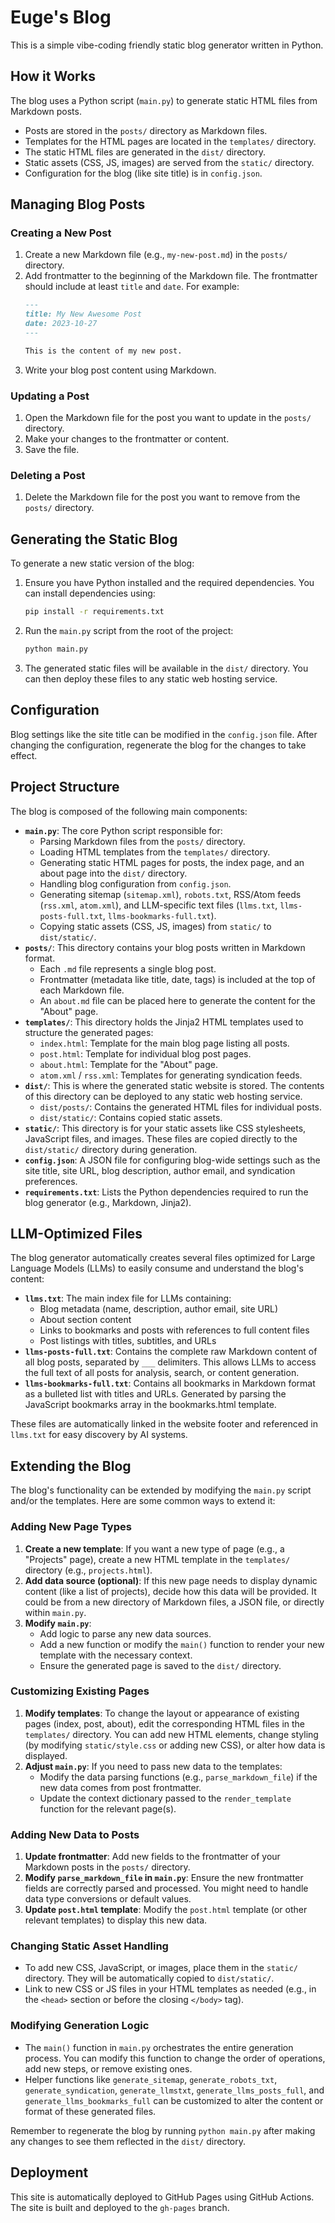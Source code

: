 # Euge's Blog

This is a simple vibe-coding friendly static blog generator written in Python.

## How it Works

The blog uses a Python script (`main.py`) to generate static HTML files from Markdown posts.
- Posts are stored in the `posts/` directory as Markdown files.
- Templates for the HTML pages are located in the `templates/` directory.
- The static HTML files are generated in the `dist/` directory.
- Static assets (CSS, JS, images) are served from the `static/` directory.
- Configuration for the blog (like site title) is in `config.json`.

## Managing Blog Posts

### Creating a New Post

1.  Create a new Markdown file (e.g., `my-new-post.md`) in the `posts/` directory.
2.  Add frontmatter to the beginning of the Markdown file. The frontmatter should include at least `title` and `date`. For example:
    ```markdown
    ---
    title: My New Awesome Post
    date: 2023-10-27
    ---

    This is the content of my new post.
    ```
3.  Write your blog post content using Markdown.

### Updating a Post

1.  Open the Markdown file for the post you want to update in the `posts/` directory.
2.  Make your changes to the frontmatter or content.
3.  Save the file.

### Deleting a Post

1.  Delete the Markdown file for the post you want to remove from the `posts/` directory.

## Generating the Static Blog

To generate a new static version of the blog:

1.  Ensure you have Python installed and the required dependencies. You can install dependencies using:
    ```bash
    pip install -r requirements.txt
    ```
2.  Run the `main.py` script from the root of the project:
    ```bash
    python main.py
    ```
3.  The generated static files will be available in the `dist/` directory. You can then deploy these files to any static web hosting service.

## Configuration

Blog settings like the site title can be modified in the `config.json` file.
After changing the configuration, regenerate the blog for the changes to take effect.

## Project Structure

The blog is composed of the following main components:

-   **`main.py`**: The core Python script responsible for:
    -   Parsing Markdown files from the `posts/` directory.
    -   Loading HTML templates from the `templates/` directory.
    -   Generating static HTML pages for posts, the index page, and an about page into the `dist/` directory.
    -   Handling blog configuration from `config.json`.
    -   Generating sitemap (`sitemap.xml`), `robots.txt`, RSS/Atom feeds (`rss.xml`, `atom.xml`), and LLM-specific text files (`llms.txt`, `llms-posts-full.txt`, `llms-bookmarks-full.txt`).
    -   Copying static assets (CSS, JS, images) from `static/` to `dist/static/`.
-   **`posts/`**: This directory contains your blog posts written in Markdown format.
    -   Each `.md` file represents a single blog post.
    -   Frontmatter (metadata like title, date, tags) is included at the top of each Markdown file.
    -   An `about.md` file can be placed here to generate the content for the "About" page.
-   **`templates/`**: This directory holds the Jinja2 HTML templates used to structure the generated pages:
    -   `index.html`: Template for the main blog page listing all posts.
    -   `post.html`: Template for individual blog post pages.
    -   `about.html`: Template for the "About" page.
    -   `atom.xml` / `rss.xml`: Templates for generating syndication feeds.
-   **`dist/`**: This is where the generated static website is stored. The contents of this directory can be deployed to any static web hosting service.
    -   `dist/posts/`: Contains the generated HTML files for individual posts.
    -   `dist/static/`: Contains copied static assets.
-   **`static/`**: This directory is for your static assets like CSS stylesheets, JavaScript files, and images. These files are copied directly to the `dist/static/` directory during generation.
-   **`config.json`**: A JSON file for configuring blog-wide settings such as the site title, site URL, blog description, author email, and syndication preferences.
-   **`requirements.txt`**: Lists the Python dependencies required to run the blog generator (e.g., Markdown, Jinja2).

## LLM-Optimized Files

The blog generator automatically creates several files optimized for Large Language Models (LLMs) to easily consume and understand the blog's content:

-   **`llms.txt`**: The main index file for LLMs containing:
    -   Blog metadata (name, description, author email, site URL)
    -   About section content
    -   Links to bookmarks and posts with references to full content files
    -   Post listings with titles, subtitles, and URLs
-   **`llms-posts-full.txt`**: Contains the complete raw Markdown content of all blog posts, separated by `___` delimiters. This allows LLMs to access the full text of all posts for analysis, search, or content generation.
-   **`llms-bookmarks-full.txt`**: Contains all bookmarks in Markdown format as a bulleted list with titles and URLs. Generated by parsing the JavaScript bookmarks array in the bookmarks.html template.

These files are automatically linked in the website footer and referenced in `llms.txt` for easy discovery by AI systems.

## Extending the Blog

The blog's functionality can be extended by modifying the `main.py` script and/or the templates. Here are some common ways to extend it:

### Adding New Page Types

1.  **Create a new template**: If you want a new type of page (e.g., a "Projects" page), create a new HTML template in the `templates/` directory (e.g., `projects.html`).
2.  **Add data source (optional)**: If this new page needs to display dynamic content (like a list of projects), decide how this data will be provided. It could be from a new directory of Markdown files, a JSON file, or directly within `main.py`.
3.  **Modify `main.py`**:
    -   Add logic to parse any new data sources.
    -   Add a new function or modify the `main()` function to render your new template with the necessary context.
    -   Ensure the generated page is saved to the `dist/` directory.

### Customizing Existing Pages

1.  **Modify templates**: To change the layout or appearance of existing pages (index, post, about), edit the corresponding HTML files in the `templates/` directory. You can add new HTML elements, change styling (by modifying `static/style.css` or adding new CSS), or alter how data is displayed.
2.  **Adjust `main.py`**: If you need to pass new data to the templates:
    -   Modify the data parsing functions (e.g., `parse_markdown_file`) if the new data comes from post frontmatter.
    -   Update the context dictionary passed to the `render_template` function for the relevant page(s).

### Adding New Data to Posts

1.  **Update frontmatter**: Add new fields to the frontmatter of your Markdown posts in the `posts/` directory.
2.  **Modify `parse_markdown_file` in `main.py`**: Ensure the new frontmatter fields are correctly parsed and processed. You might need to handle data type conversions or default values.
3.  **Update `post.html` template**: Modify the `post.html` template (or other relevant templates) to display this new data.

### Changing Static Asset Handling

-   To add new CSS, JavaScript, or images, place them in the `static/` directory. They will be automatically copied to `dist/static/`.
-   Link to new CSS or JS files in your HTML templates as needed (e.g., in the `<head>` section or before the closing `</body>` tag).

### Modifying Generation Logic

-   The `main()` function in `main.py` orchestrates the entire generation process. You can modify this function to change the order of operations, add new steps, or remove existing ones.
-   Helper functions like `generate_sitemap`, `generate_robots_txt`, `generate_syndication`, `generate_llmstxt`, `generate_llms_posts_full`, and `generate_llms_bookmarks_full` can be customized to alter the content or format of these generated files.

Remember to regenerate the blog by running `python main.py` after making any changes to see them reflected in the `dist/` directory.

## Deployment
This site is automatically deployed to GitHub Pages using GitHub Actions. The site is built and deployed to the `gh-pages` branch. 